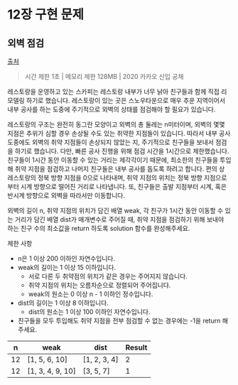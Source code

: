 # 12장 구현 문제

## 외벽 점검


[출처](https://programmers.co.kr/learn/courses/30/lessons/60062)

 > 시간 제한 1초 | 메모리 제한 128MB | 2020 카카오 신입 공채  
 

레스토랑을 운영하고 있는 스카피는 레스토랑 내부가 너무 낡아 친구들과 함께 직접 리모델링 하기로 했습니다. 레스토랑이 있는 곳은 스노우타운으로 매우 추운 지역이어서 내부 공사를 하는 도중에 주기적으로 외벽의 상태를 점검해야 할 필요가 있습니다.

레스토랑의 구조는 완전히 동그란 모양이고 외벽의 총 둘레는 n미터이며, 외벽의 몇몇 지점은 추위가 심할 경우 손상될 수도 있는 취약한 지점들이 있습니다. 따라서 내부 공사 도중에도 외벽의 취약 지점들이 손상되지 않았는 지, 주기적으로 친구들을 보내서 점검을 하기로 했습니다. 다만, 빠른 공사 진행을 위해 점검 시간을 1시간으로 제한했습니다. 친구들이 1시간 동안 이동할 수 있는 거리는 제각각이기 때문에, 최소한의 친구들을 투입해 취약 지점을 점검하고 나머지 친구들은 내부 공사를 돕도록 하려고 합니다. 편의 상 레스토랑의 정북 방향 지점을 0으로 나타내며, 취약 지점의 위치는 정북 방향 지점으로부터 시계 방향으로 떨어진 거리로 나타냅니다. 또, 친구들은 출발 지점부터 시계, 혹은 반시계 방향으로 외벽을 따라서만 이동합니다.

외벽의 길이 n, 취약 지점의 위치가 담긴 배열 weak, 각 친구가 1시간 동안 이동할 수 있는 거리가 담긴 배열 dist가 매개변수로 주어질 때, 취약 지점을 점검하기 위해 보내야 하는 친구 수의 최소값을 return 하도록 solution 함수를 완성해주세요.

제한 사항
  - n은 1 이상 200 이하인 자연수입니다.
  - weak의 길이는 1 이상 15 이하입니다.
    - 서로 다른 두 취약점의 위치가 같은 경우는 주어지지 않습니다.
    - 취약 지점의 위치는 오름차순으로 정렬되어 주어집니다.
    - weak의 원소는 0 이상 n - 1 이하인 정수입니다.
  - dist의 길이는 1 이상 8 이하입니다.
    - dist의 원소는 1 이상 100 이하인 자연수입니다.
  - 친구들을 모두 투입해도 취약 지점을 전부 점검할 수 없는 경우에는 -1을 return 해주세요.

  
  | n | weak |dist|Result| 
| ----------|-----------|-|-|
|12|	[1, 5, 6, 10]|[1, 2, 3, 4]|2|
|12|	[1, 3, 4, 9, 10]|	[3, 5, 7]|	1|

		

 
